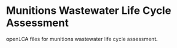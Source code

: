 # Munitions Wastewater Life Cycle Assessment
openLCA files for munitions wastewater life cycle assessment. 

